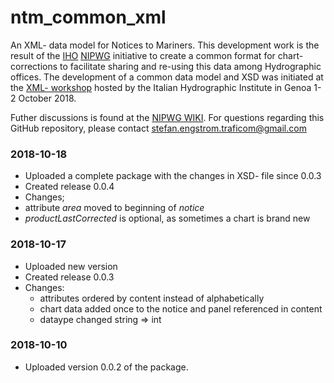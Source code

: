 # ntm_common_xml
An XML- data model for Notices to Mariners. This development work is the result of the [IHO](http://www.iho.int) [NIPWG](https://www.iho.int/srv1/index.php?option=com_content&view=article&id=628&Itemid=980&lang=en) initiative to create a common format for chart-corrections to facilitate sharing and re-using this data among Hydrographic offices. 
The development of a common data model and XSD was initiated at the [XML- workshop](https://www.iho.int/mtg_docs/com_wg/NIPWG/WorkshopXMLNtM2018/WorkshopXMLNtM2018Docs.html) hosted by the Italian Hydrographic Institute in Genoa 1-2 October 2018.

Futher discussions is found at the [NIPWG WIKI](http://wp12183585.server-he.de/npubwiki/wiki/index.php/NtM_Chart-correction_XML).
For questions regarding this GitHub repository, please contact stefan.engstrom.traficom@gmail.com

### 2018-10-18
  * Uploaded a complete package with the changes in XSD- file since 0.0.3
   * Created release 0.0.4
  * Changes;
   * attribute *area* moved to beginning of *notice*
   * *productLastCorrected* is optional, as sometimes a chart is brand new
  
### 2018-10-17
  * Uploaded new version
  * Created release 0.0.3
  * Changes: 
    * attributes ordered by content instead of alphabetically
    * chart data added once to the notice and panel referenced in content
    * <producingAgencyS62/> dataype changed string => int

### 2018-10-10
  * Uploaded version 0.0.2 of the package.
